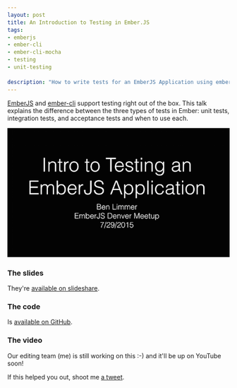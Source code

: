 ```yaml
---
layout: post
title: An Introduction to Testing in Ember.JS
tags:
- emberjs
- ember-cli
- ember-cli-mocha
- testing
- unit-testing

description: "How to write tests for an EmberJS Application using ember-cli-mocha. Explains the difference between unit, integration and acceptance tests and how to write each."
---
```


[EmberJS](http://emberjs.com/) and [ember-cli](http://ember-cli.com) support testing
right out of the box. This talk explains the difference between the three types
of tests in Ember: unit tests, integration tests, and acceptance tests and when
to use each.

<div class="center">
  <a href="http://www.slideshare.net/BenLimmer/automated-testing-in-emberjs" target="_blank">
	 <img src="/assets/images/posts/2015/07/testing-ember.png">
  </a>
</div>

### The slides
They're [available on slideshare](http://www.slideshare.net/BenLimmer/automated-testing-in-emberjs).

### The code
Is [available on GitHub](https://github.com/blimmer/emberjs-denver-testing-talk).

### The video
Our editing team (me) is still working on this :-) and it'll be up on YouTube soon!

If this helped you out, shoot me [a tweet](https://twitter.com/l1m5).
